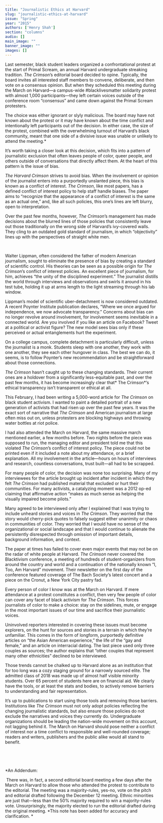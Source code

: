```yaml
---
title: "Journalistic Ethics at Harvard"
slug: "journalistic-ethics-at-harvard"
issue: "Spring"
year: "2015"
authors: ['Henry Shah']
section: "columns"
audio: []
main_image: ""
banner_image: ""
images: []
---
```

Last semester, black student leaders organized a confrontational protest at the start of Primal Scream, an annual Harvard undergraduate streaking tradition. *The Crimson*’s editorial board decided to opine. Typically, the board invites all interested staff members to convene, deliberate, and then vote on a consensus opinion. But when they scheduled this meeting during the March on Harvard—a campus-wide #blacklivesmatter solidarity protest with almost 1,000 participants—they left certain voices outside of the conference room “consensus” and came down against the Primal Scream protesters.

 The choice was either ignorant or slyly malicious. The board may have not known about the protest or it may have known about the time conflict and intentionally left participants out of the decision. In either case, the size of the protest, combined with the overwhelming turnout of Harvard’s black community, meant that one side of a divisive issue was unable or unlikely to attend the meeting.*  


 It’s worth taking a closer look at this decision, which fits into a pattern of journalistic exclusion that often leaves people of color, queer people, and others outside of conversations that directly affect them. At the heart of this pattern is the issue of bias. 

 *The Harvard Crimson* strives to avoid bias. When the involvement or opinion of the journalist enters into a purportedly unslanted piece, this bias is known as a conflict of interest. *The Crimson*, like most papers, has a defined conflict of interest policy to help staff handle biases. The paper aims to “recognize that the appearance of a conflict of interest is the same as an actual one,” and, like all such policies, this one’s lines are left blurry, open to interpretation.

 Over the past few months, however, *The Crimson*’s management has made decisions about the blurred lines of those policies that consistently leave out those traditionally on the wrong side of Harvard’s ivy-covered walls. They cling to an outdated gold standard of journalism, in which “objectivity” lines up with the perspectives of straight white men. 

  

 Walter Lippman, often considered the father of modern American journalism, sought to eliminate the presence of bias by creating a standard of scientific control. His theories can be seen as a possible origin for *The Crimson*’s conflict of interest policies. An excellent piece of journalism, for him, achieves “the unity of the disciplined experiment.” The journalist distills the world through interviews and observations and swirls it around in his test tube, holding it up at arms length to the light streaming through his lab window.

 Lippman’s model of scientific uber-detachment is now considered outdated. A recent Poynter Institute publication declares, “Where we once argued for independence, we now advocate transparency.” Concerns about bias can no longer revolve around involvement, for involvement seems inevitable in a connected world. Are you involved if you like an article on Facebook? Tweet at a political or activist figure? The new model sees bias only if these perceived or actual entanglements hurt the experiment. 

 On a college campus, complete detachment is particularly difficult, unless the journalist is a monk. Students sleep with one another, they work with one another, they see each other hungover in class. The best we can do, it seems, is to follow Poynter’s new recommendation and be straightforward about those connections. 

 *The Crimson* hasn’t caught up to these changing standards. Their current ones are a holdover from a significantly less-equitable past, and over the past few months, it has become increasingly clear that* The Crimson*’s ethical transparency isn’t transparent or ethical at all. 

 This February, I had been writing a 5,000-word article for *The Crimson* on black student activism. I wanted to paint a detailed portrait of a new generation of activists that had risen up over the past few years. It was the exact sort of narrative that *The Crimson* and American journalism at large often miss out on, unless protesters are blocking highways and throwing water bottles at riot police. 

 I had also attended the March on Harvard, the same massive march mentioned earlier, a few months before. Two nights before the piece was supposed to run, the managing editor and president told me that this violated *The Crimson*’s conflict of interest policy. The piece could not be printed even if it included a note about my attendance, or a brief explanation. All my involvement in the article—hours on hours of interviews and research, countless conversations, trust built—all had to be scrapped.

 For many people of color, the decision was none too surprising. Many of my interviewees for the article brought up incident after incident in which they felt *The Crimson* had published material that excluded or hurt their communities. For many activists, a catalyzing moment was a 2012 op-ed claiming that affirmative action “makes as much sense as helping the visually impaired become pilots.”

 Many agreed to be interviewed only after I explained that I was trying to include unheard stories and voices in *The Crimson*. They worried that the story would cherry-pick quotes to falsely suggest either unanimity or chaos in communities of color. They worried that I would have no sense of the organizational or social landscape and that I would continue to alienate the persistently disrespected through omission of important details, background information, and context. 

 The paper at times has failed to cover even major events that may not be on the radar of white people at Harvard. *The Crimson* never covered the Blacktivism conference, a meeting of hundreds of student-organizers from around the country and world and a continuation of the nationally known “I, Too, Am Harvard” movement. Their newsletter on the first day of the conference featured coverage of The Bach Society’s latest concert and a piece on the Cronut, a New York City pastry fad.

 Every person of color I know was at the March on Harvard. If mere attendance at a protest constitutes a conflict, then very few people of color can cover any facet of black activism for *The Crimson*. This forces journalists of color to make a choice: stay on the sidelines, mute, or engage in the most important issues of our time and sacrifice their journalistic voices. 

 Uninvolved reporters interested in covering these issues must become explorers, on the hunt for sources and stories in a terrain in which they’re unfamiliar. This comes in the form of longform, purportedly definitive articles on “the Asian American experience,” the life of the “gay and female,” and an article on interracial dating. The last piece used only three couples as sources; the author explains that “other couples that represent many other ethnicities” declined to be interviewed. 

 Those trends cannot be chalked up to Harvard alone as an institution that for too long was a cozy staging ground for a narrowly sourced elite. The admitted class of 2018 was made up of almost half visible minority students. Over 65 percent of students here are on financial aid. We clearly have the tools, or at least the stats and bodies, to actively remove barriers to understanding and fair representation. 

 It’s up to publications to start using those tools and removing those barriers. Institutions like *The Crimson* must not only adopt policies reflecting the changing journalistic standards, but also ensure those policies do not exclude the narratives and voices they currently do. Undergraduate organizations should be leading the nation-wide movement on this account, not lagging behind it. The March on Harvard should pose neither a conflict of interest nor a time conflict to responsible and well-rounded coverage; readers and writers, publishers and the public alike would all stand to benefit.

  

  

 *An Addendum: 

  There was, in fact, a second editorial board meeting a few days after the March on Harvard to allow those who attended the protest to contribute to the editorial. The meeting was a majority-rules, yes-no, vote on the pitch and editorial drafted following the December 12 meeting. Ethnic minorities are just that—less than the 50% majority required to win a majority-rules vote. Unsurprisingly, the majority elected to run the editorial drafted during the original meeting. *This note has been added for accuracy and clarification. *

  

